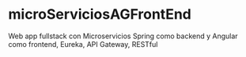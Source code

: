 # microServiciosAGFrontEnd
Web app fullstack con Microservicios Spring como backend y Angular como frontend, Eureka, API Gateway, RESTful
